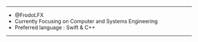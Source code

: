 ---------------------------------------------------------
-  @FrodoLFX
-  Currently Focusing on Computer and Systems Engineering
-  Preferred language : Swift & C++
---------------------------------------------------------
